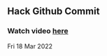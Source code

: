 
 ## Hack Github Commit 
 ### Watch video <a href="https://www.youtube.com">here</a> 
 Fri 18 Mar 2022 
